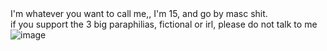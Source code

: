 # 
<br> I'm whatever you want to call me,, I'm 15, and go by masc shit.
<br> if you support the 3 big paraphilias, fictional or irl, please do not talk to me
<br> ![image](https://github.com/user-attachments/assets/9e618cbd-56e7-4f79-8a80-900242f36b86)

